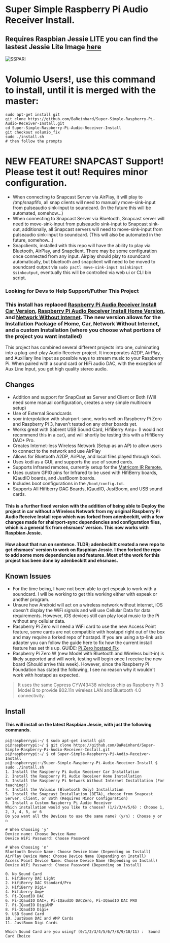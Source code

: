 # Super Simple Raspberry Pi Audio Receiver Install. 
## **Requires Raspbian Jessie LITE** you can find the lastest Jessie Lite Image [here](http://downloads.raspberrypi.org/raspbian_lite/images/raspbian_lite-2017-07-05/)
![SSPARI](https://github.com/BaReinhard/Super-Simple-Raspberry-Pi-Audio-Receiver-Install/blob/master/img/SSRPARI_1080_668.png?raw=true)

# Volumio Users!, use this command to install, until it is merged with the master:

```
sudo apt-get install git
git clone https://github.com/BaReinhard/Super-Simple-Raspberry-Pi-Audio-Receiver-Install.git
cd Super-Simple-Raspberry-Pi-Audio-Receiver-Install
git checkout volumio_fix
sudo ./install.sh
# then follow the prompts
```

# NEW FEATURE! SNAPCAST Support! Please test it out! Requires minor configuration.
* When connecting to Snapcast Server via AirPlay, it will play to /tmp/snapfifo, all snap clients will need to manually move-sink-input from pulseaudio sink-input to soundcard. (In the future this will be automated, somehow...)
* When connecting to Snapcast Server via Bluetooth, Snapcast server will need to move-sink-input from pulseaudio sink-input to Snapcast sink-out, additionally, all Snapcast servers will need to move-sink-input from pulseaudio sink-input to soundcard. (This will also be automated in the future, somehow...)
* Snapclients, installed with this repo will have the ability to play via Bluetooth, AirPlay, and Snapclient. There may be some configuration once connected from any input. Airplay should play to soundcard automatically, but bluetooth and snapclient will need to be moved to soundcard output via `sudo pactl move-sink-input $sinkinput $sinkoutput`, eventually this will be controlled via web ui or CLI bin script.

### Looking for Devs to Help Support/Futher This Project
### This install has replaced [Raspberry Pi Audio Receiver Install Car Version](https://github.com/BaReinhard/Raspberry-Pi-Audio-Receiver-Install-Car-Install), [Raspberry Pi Audio Receiver Install Home Version](https://github.com/BaReinhard/Raspberry-Pi-Audio-Receiver-Install), and [Network Without Internet](https://github.com/BaReinhard/Network-Without-Internet). The new version allows for the Installation Package of Home, Car, Network Without Internet, and a custom Installation (where you choose what portions of the project you want installed)
This project has combined several different projects into one, culminating into a plug-and-play Audio Receiver project. It incorporates A2DP, AirPlay, and Auxillary line input as possible ways to stream music to your Raspberry Pi. When paired with a sound card or HiFi audio DAC, with the exception of Aux Line Input, you get high quality stereo audio. 
## Changes
* Addition and support for SnapCast as Server and Client or Both (Will need some manual configuration, creates a very simple multiroom setup)
* Use of External Soundcards
* soxr interpolation with shairport-sync, works well on Raspberry Pi Zero and Raspberry Pi 3, haven't tested on any other boards yet.
* Works great with Sabrent USB Sound Card, HifiBerry Amp+ (I would not recommend this in a car), and will shortly be testing this with a HifiBerry DAC+ Pro.
* Creates Internet-less Wireless Network (Setup as an AP) to allow users to connect to the network and use AirPlay 
* Allows for Bluetooth A2DP, AirPlay, and local files played through Kodi.
* Uses kodi as a GUI, and supports the use of sound cards.
* Supports Infrared remotes, currently setup for the [Matricom IR Remote.](https://www.amazon.com/Quality-Replacement-Controller-Android-Matricom/dp/B018K0GR12)
* Uses custom GPIO pins for Infrared to be used with HifiBerry boards, IQaudIO boards, and JustBoom boards.
* Includes boot configurations in the `/boot/config.txt`.
* Supports All Hifiberry DAC Boards, IQaudIO, JustBoom, and USB sound cards.


#### This is a further fixed version with the addition of being able to Deploy the project in car without a Wireless Network from my original Raspberry Pi Audio Receive Install repo which was forked from adenbeckitt, with a few changes made for shairport-sync dependencies and configuration files, which is a general fix from ehsmaes' version. This now works with Raspbian Jessie.
#### How about that run on sentence. TLDR; adenbeckitt created a new repo to get ehsmaes' version to work on Raspbian Jessie. I then forked the repo to add some more dependencies and features. Most of the work for this project has been done by adenbeckitt and ehsmaes.

## Known Issues

* For the time being, I have not been able to get espeak to work with a soundcard. I will be working to get this working either with espeak or another program.
* Unsure how Android will act on a wireless network without internet, iOS doesn't display the WiFi signals and will use Cellular Data for data requirements. However, iOS devices still can play local music to the Pi without any cellular data.
* Raspberry Pi Zero will need a WiFi card to use the new Access Point feature, some cards are not compatible with hostapd right out of the box and may require a forked repo of hostapd. If you are using a tp-link usb adapter you can follow the guide here to fix how the current install feature has set this up. GUIDE: [Pi Zero hostapd Fix](https://bareinhard.github.io/2017/02/15/Fix-hostapd-Raspberry-Pi-Zero.html)
* Raspberry Pi Zero W (new Model with Bluetooth and Wireless built-in) is likely supported and will work, testing will begin once I receive the new board (Should arrive this week). However, since the Raspberry Pi Foundation has stated the following, I see no reason why it wouldn't work with hostapd as expected.

> It uses the same Cypress CYW43438 wireless chip as Raspberry Pi 3 Model B to provide 802.11n wireless LAN and Bluetooth 4.0 connectivity. 

## Install
#### This will install on the latest Raspbian Jessie, with just the following commands.

```
pi@raspberrypi:~/ $ sudo apt-get install git
pi@raspberrypi:~/ $ git clone https://github.com/BaReinhard/Super-Simple-Raspberry-Pi-Audio-Receiver-Install.git
pi@raspberrypi:~/ $ cd Super-Simple-Raspberry-Pi-Audio-Receiver-Install
pi@raspberrypi:~/Super-Simple-Raspberry-Pi-Audio-Receiver-Install $ sudo ./install.sh
1. Install the Raspberry Pi Audio Receiver Car Installation
2. Install the Raspberry Pi Audio Receiver Home Installation
3. Install the Raspberry Pi Network Without Internet Installation (For teaching!)
4. Install the Volumio (Bluetooth Only) Installation
5. Install the Snapcast Installation (BETA), choose from Snapcast Server, Client, or Both (Requires Minor Configuration)
6. Install a Custom Raspberry Pi Audio Receiver
Which installation would you like to choose? (1/2/3/4/5/6) : Choose 1, 2, 3, 4, 5, or 6
Do you want all the Devices to use the same name? (y/n) : Choose y or n

# When Choosing 'y'
Device name: Choose Device Name
Device WiFi Password: Choose Password

# When Choosing 'n'
Bluetooth Device Name: Choose Device Name (Depending on Install)
AirPlay Device Name: Choose Device Name (Depending on Install)
Access Point Device Name: Choose Device Name (Depending on Install)
Device WiFi Password: Choose Password (Depending on Install)

0. No Sound Card
1. HifiBerry DAC Light
2. HifiBerry DAC Standard/Pro
3. HifiBerry Digi+
4. Hifiberry Amp+
5. Pi-IQaudIO DAC
6. Pi-IQaudIO DAC+, Pi-IQaudIO DACZero, Pi-IQaudIO DAC PRO
7. Pi-IQaudIO DigiAMP
8. Pi-IQaudIO Digi+
9. USB Sound Card
10. JustBoom DAC and AMP Cards
11. JustBoom Digi Cards
	
Which Sound Card are you using? (0/1/2/3/4/5/6/7/8/9/10/11) :  Sound Card Choice 
```
